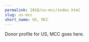 ```yaml
---
permalink: 2018/us-mcc/index.html
slug: us-mcc
short_name: US, MCC
---
```


Donor profile for US, MCC goes here.
